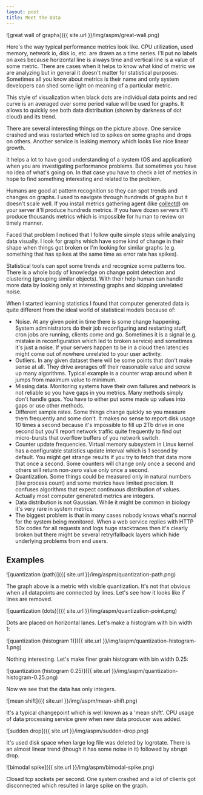 ```yaml
---
layout: post
title: Meet the Data
---
```


![great wall of graphs]({{ site.url }}/img/aspm/great-wall.png)

Here's the way typical performance metrics look like. CPU utilization, used memory, network io, disk io, etc. are drawn as a time series. I'll put no labels on axes because horizontal line is always time and vertical line is a value of some metric. There are cases when it helps to know what kind of metric we are analyzing but in general it doesn't matter for statistical purposes. Sometimes all you know about metrics is their name and only system developers can shed some light on meaning of a particular metric.

This style of visualization when black dots are individual data points and red curve is an averaged over some period value will be used for graphs. It allows to quickly see both data distribution (shown by darkness of dot cloud) and its trend.

There are several interesting things on the picture above. One service crashed and was restarted which led to spikes on some graphs and drops on others. Another service is leaking memory which looks like nice linear growth.

It helps a lot to have good understanding of a system (OS and application) when you are investigating performance problems. But sometimes you have no idea of what's going on. In that case you have to check a lot of metrics in hope to find something interesting and related to the problem.

Humans are good at pattern recognition so they can spot trends and changes on graphs. I used to navigate through hundreds of graphs but it doesn't scale well. If you install metrics gathering agent (like [collectd](http://collectd.org/)) on your server it'll produce hundreds metrics. If you have dozen servers it'll produce thousands metrics which is impossible for human to review on timely manner.

Faced that problem I noticed that I follow quite simple steps while analyzing data visually. I look for graphs which have some kind of change in their shape when things got broken or I'm looking for similar graphs (e.g. something that has spikes at the same time as error rate has spikes).

Statistical tools can spot some trends and recognize some patterns too. There is a whole body of knowledge on change point detection and clustering (grouping similar objects).  With their help human can handle more data by looking only at interesting graphs and skipping unrelated noise.

When I started learning statistics I found that computer generated data is quite different from the ideal world of statistical models because of:

* Noise. At any given point in time there is some change happening. System administrators do their job reconfiguring and restarting stuff, cron jobs are running, clients come and go. Sometimes it is a signal (e.g. mistake in reconfiguration which led to broken service) and sometimes it's just a noise. If your servers happen to be in a cloud then latencies might come out of nowhere unrelated to your user activity.
* Outliers. In any given dataset there will be some points that don't make sense at all. They drive averages off their reasonable value and screw up many algorithms. Typical example is a counter wrap around when it jumps from maximum value to minimum.
* Missing data. Monitoring systems have their own failures and network is not reliable so you have gaps in you metrics. Many methods simply don't handle gaps. You have to either put some made up values into gaps or use other methods.
* Different sample rates. Some things change quickly so you measure them frequently and some don't. It makes no sense to report disk usage 10 times a second because it's impossible to fill up 2Tb drive in one second but you'll report network traffic quite frequently to find out micro-bursts that overflow buffers of you network switch.
* Counter update frequencies. Virtual memory subsystem in Linux kernel has a configurable statistics update interval which is 1 second by default. You might get strange results if you try to fetch that data more that once a second. Some counters will change only once a second and others will return non-zero value only once a second.
* Quantization. Some things could be measured only in natural numbers (like process count) and some metrics have limited precision. It confuses algorithms that expect continuous distribution of values. Actually most computer generated metrics are integers.
* Data distribution is not Gaussian. While it might be common in biology it's very rare in system metrics.
* The biggest problem is that in many cases nobody knows what's normal for the system being monitored. When a web service replies with HTTP 50x codes for all requests and logs huge stacktraces then it's clearly broken but there might be several retry/fallback layers which hide underlying problems from end users.

Examples
--------

![quantization (path)]({{ site.url }}/img/aspm/quantization-path.png)

The graph above is a metric with visible quantization. It's not that obvious when all datapoints are connected by lines. Let's see how it looks like if lines are removed.

![quantization (dots)]({{ site.url }}/img/aspm/quantization-point.png)

Dots are placed on horizontal lanes. Let's make a histogram with bin width 1:

![quantization (histogram 1)]({{ site.url }}/img/aspm/quantization-histogram-1.png)

Nothing interesting. Let's make finer grain histogram with bin width 0.25:

![quantization (histogram 0.25)]({{ site.url }}/img/aspm/quantization-histogram-0.25.png)

Now we see that the data has only integers.

![mean shift]({{ site.url }}/img/aspm/mean-shift.png)

It's a typical changepoint which is well known as a 'mean shift'. CPU usage of data processing service grew when new data producer was added.

![sudden drop]({{ site.url }}/img/aspm/sudden-drop.png)

It's used disk space when large log file was deleted by logrotate. There is an almost linear trend (though it has some noise in it) followed by abrupt drop.

![bimodal spike]({{ site.url }}/img/aspm/bimodal-spike.png)

Closed tcp sockets per second. One system crashed and a lot of clients got disconnected which resulted in large spike on the graph.

